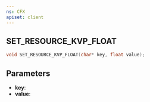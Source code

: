 ```yaml
---
ns: CFX
apiset: client
---
```

## SET_RESOURCE_KVP_FLOAT

```c
void SET_RESOURCE_KVP_FLOAT(char* key, float value);
```


## Parameters
* **key**: 
* **value**: 

